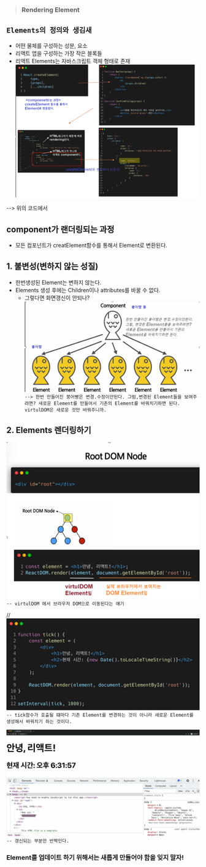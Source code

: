 > ### Rendering Element

## `Elements의 정의와 생김새`

- 어떤 물체를 구성하는 성분, 요소
- 리액트 앱을 구성하는 가장 작은 블록들
- 리액트 Elements는 자바스크립트 객체 형태로 존재
  ![alt text](image-2.png)

--> 위의 코드에서 <br>

## component가 랜더링되는 과정

- 모든 컴포넌트가 creatElement함수를 통해서 Element로 변환된다.

## 1. 불변성(변하지 않는 성질)

- 한번생성된 Element는 변하지 않는다.
- Elements 생성 후에는 Children이나 attributes를 바꿀 수 없다.
  - 그렇다면 화면갱신이 안되나?
    ![alt text](image-3.png)
    `--> 한번 만들어진 붕어빵은 변경.수정이안된다.
그럼,변경된 Element들을 보여주려면?
   새로운 Element를 만들어서 기존의 Element를 바꿔치기하면 된다.
   virtulDOM은 새로운 것만 바꿔주니까.`

## 2. Elements 렌더링하기

![alt text](image-5.png)
`-- virtulDOM 에서 브라우저 DOM으로 이동된다는 얘기`

//
![alt text](image-6.png)
`-- tick함수가 호출될 떄마다 기존 Element를 변경하는 것이 아니라 새로운 Element를 생성해서 바꿔치기 하는 것이다.`

![alt text](image-7.png)
`-- 갱신되는 부분만 반짝인다.`

### Element를 업데이트 하기 위해서는 새롭게 만들어야 함을 잊지 말자!
